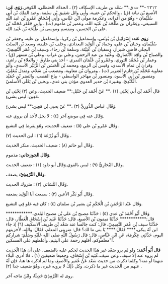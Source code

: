 ٢٢١٢ -** ت ق:** سَعْد بن طريف الإسكاف (٢) ، الحذاء، الحنظلي، الكوفي.**رَوَى عَن:** الأصبغ بْن نباتة (ق) ، والحكم بْن عتيبة، وأَبِي وائل شقيق بْن سلمة، وعبد الملك بْن أَبي سُلَيْمان - وهُوَ من أقرانه، وعكرمة مولى ابْن عَبَّاس، وأَبِي إِسْحَاق عَمْرو بْن عَبد اللَّهِ السبيعي، وعِمْران بن طَلْحَة بْن عُبَيد الله، وعمير بْن مأموم (ت) ، وأَبِي جَعْفَر مُحَمَّد بْن علي بْن الحسين، ومقسم وموسى بْن طَلْحَة بْن عُبَيد الله.

**رَوَى عَنه:** إِسْرَائِيل بْن يُونُس، وإسماعيل بْن زكريا، وإسماعيل بن علية، وجعفر بْن سُلَيْمان، وحبان بْن علي، وحماد بْن الْوَلِيد البغدادي، وخلف بْن خليفة، وسعد بْن الصلت البجلي قاضي شيراز، وسفيان بْن عُيَيْنَة، وسلمة بْن رجاء، وسيف بْن عُمَر التَّمِيمِيّ، والصباح بْن واقِد الأَنْصارِيّ، وعُبَيد بن عبد الرحمن، وعلي بن غراب، وعلي بْن مسهر (ق) ، وعمار بْن مُحَمَّد الثوري، وعَمْرو بْن عُثْمَان النمري - أحد بني طارق - والعلاء بْن راشد، وقران بْن تمام الأسدي، وقيس بْن الربيع، ومحمد بْن الْحَسَن بْن الزُّبَيْر الأسدي، وأَبُو معاوية مُحَمَّد بْن خازم الضرير (ت) ، ومروان بْن معاوية، ومصعب بْن سَلام، ومندل بْنعَلِيّ، ومنصور بْن أَبي الأسود، ومنصور بْن مهاجر الواسطي - بياع القصب، والنضر بْن حُمَيْد الْكُنْدِيّ، وهبيرة بْن حدير العدوي مؤذن بني عدي، ويحيى بْن يَعْلَى الأَسلميّ.

قال أَحْمَد بْن أَبي يَحْيَى (١) ،** عَنْ أَحْمَد بْن حَنْبَل:** ضعيف الحديث، وعن (٢) يَحْيَى بْن مَعِين: ليس بشيءٍ.

وَقَال عَباس الدُّورِيُّ (٣) ،** عَنْ يحيى بْن مَعِين:** ليس بشيءٍ.

وَقَال عنه فِي موضع آخر (٤) : لا يحل لأحد أن يروي عنه.

وَقَال عَمْرو بْن علي (٥) : ضعيف الحديث، وهُوَ يفرط فِي التشيع.

وَقَال أَبُو زُرْعَة (٦) : لين الحديث (٧) .

وَقَال أبو حاتم (٨) : ضعيف الحديث، منكر الحديث.

**وَقَال الجوزجاني:** مذموم.

وقَال البُخارِيُّ (٩) : ليس بالقوي.وَقَال أبو داود (١) : ضعيف الحديث.

**وَقَال التِّرْمِذِيّ:** يضعف.

وَقَال النَّسَائي (٢) : متروك الحديث.

وَقَال أَبُو بَكْر الأعين (٣) : سمعت أبا الْوَلِيد يضعفه.

وَقَال عَبْد الرَّحْمَنِ بْن الْحَكَمِ بْن بشير بْن سلمان (٤) : كان فيه غلو فِي التشيع.

وَقَال أَبُو أَحْمَدَ بْن عدي (٥) : حَدَّثَنَا مصبح بْن علي بْن مصبح البلدي،************ قال:************ حَدَّثَنَا ميمون بْن الأصبغ، قال: حَدَّثَنَا عُبَيد بْن إِسْحَاق الْعَطَّار، قال: حَدَّثَنَا سيف بْن عُمَر التَّمِيمِيّ، قال: كنت جالسا عند سَعْد بْن طريف الاسكيف (٦) إذ جاء ابن لَهُ يبكي،**** فَقَالَ:**** يَا بني ما لك؟ قال: ضربني المعلم، فَقَالَ: والله، لأخزينهم اليوم، حَدَّثَنِي عِكْرِمَةَ، عَنِ ابْنِ عَبَّاسٍ، قال: قال رَسُولُ اللَّهِ صلى الله عَلَيْهِ وسَلَّمَ: شراركم معلموكم، أقلهم رحمة على اليتيم، وأغلظهم على المسكين"!.

**قال أَبُو أَحْمَد:** ولو لم يرو سَعْد غير هَذَا الحديث لحكم عليه بالضعف، على أن هَذَا الْحَدِيث لم يروه عنه إلا سيف، وعن سيف،عُبَيد بْن إِسْحَاق، وجميعا ضعيفين (١) ، فلا أدري البلاء منهما أو منه؟ وكلما ذكرت من حديث سَعْد عَنْ عُمَير والأصبغ، وما لم أذكره ها هنا، فإن لَهُ عنهم من الحديث غير ما ذكرت، وكل ذَلِكَ لا يرويه غيره، وهُوَ ضعيف جدا (٢) .

روى له التِّرْمِذِيّ حَدِيثًا، وابْنُ ماجه آخر.